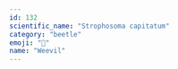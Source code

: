 ```yaml
---
id: 132
scientific_name: "Strophosoma capitatum"
category: "beetle"
emoji: "🐞"
name: "Weevil"
---
```

